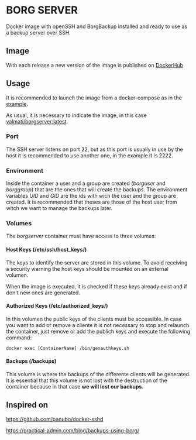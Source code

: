 # BORG SERVER

Docker image with openSSH and BorgBackup installed and ready to use as a backup server over SSH.

## Image

With each release a new version of the image is published on [DockerHub](https://hub.docker.com/r/valmati/borgserver)

## Usage

It is recommended to launch the image from a docker-compose as in the [example](docker-compose.yml).

As usual, it is necessary to indicate the image, in this case [valmati/borgserver:latest](https://hub.docker.com/r/valmati/borgserver).

### Port

The SSH server listens on port 22, but as this port is usually in use by the host it is recommended to use another one, in the example it is 2222. 

### Environment

Inside the container a user and a group are created (*borguser* and *borggroup*) that are the ones that will create the backups. The environment variables *UID* and *GID* are the ids with wich the user and the group are created. It is recommended that theses are those of the host user from witch we want to manage the backups later.

### Volumes

The *borgserver* container must have access to three volumes:

#### Host Keys (/etc/ssh/host_keys/)

The keys to identify the server are stored in this volume. To avoid receiving a security warning the host keys should be mounted on an external volumen.

When the image is executed, it is checked if these keys already exist and if don't new ones are generated.

#### Authorized Keys (/etc/authorized_keys/)

In this volumen the public keys of the clients must be accessible. In case you want to add or remove a cliente it is not necessary to stop and relaunch the container, just remove or add the publich keys and execute the following command:

```
docker exec [ContainerName] /bin/genauthkeys.sh
```

#### Backups (/backups)

This volume is where the backups of the differente clients will be generated. It is essential that this volume is not lost with the destruction of the container because in that case **we will lost our backups**.

## Inspired on

https://github.com/panubo/docker-sshd

https://practical-admin.com/blog/backups-using-borg/